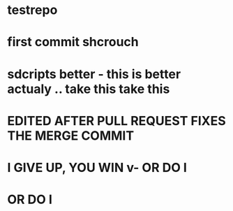 # testrepo
# first commit shcrouch
# sdcripts better - this is better actualy .. take this take this
# EDITED AFTER PULL REQUEST FIXES THE MERGE COMMIT
# I GIVE UP, YOU WIN v- OR DO I
# OR DO I
